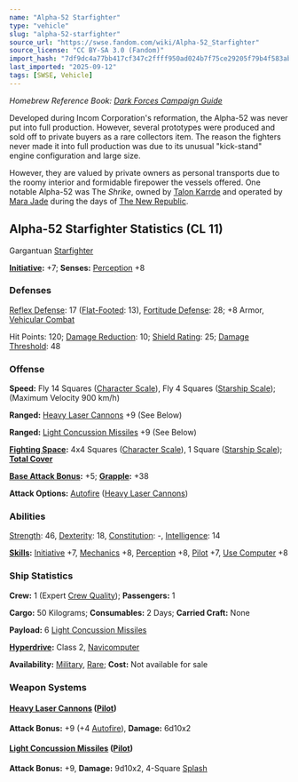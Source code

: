 ```yaml
---
name: "Alpha-52 Starfighter"
type: "vehicle"
slug: "alpha-52-starfighter"
source_url: "https://swse.fandom.com/wiki/Alpha-52_Starfighter"
source_license: "CC BY-SA 3.0 (Fandom)"
import_hash: "7df9dc4a77bb417cf347c2ffff950ad024b7f75ce29205f79b4f583abcf7ca08"
last_imported: "2025-09-12"
tags: [SWSE, Vehicle]
---
```

*Homebrew Reference Book: [Dark Forces Campaign Guide](https://swse.fandom.com/wiki/Dark_Forces_Campaign_Guide)* 

Developed during Incom Corporation's reformation, the Alpha-52 was never put into full production. However, several prototypes were produced and sold off to private buyers as a rare collectors item. The reason the fighters never made it into full production was due to its unusual "kick-stand" engine configuration and large size.

However, they are valued by private owners as personal transports due to the roomy interior and formidable firepower the vessels offered. One notable Alpha-52 was The *Shrike*, owned by [Talon Karrde](https://swse.fandom.com/wiki/Talon_Karrde) and operated by [Mara Jade](https://swse.fandom.com/wiki/Mara_Jade) during the days of [The New Republic](https://swse.fandom.com/wiki/The_New_Republic).

## Alpha-52 Starfighter Statistics (CL 11)
Gargantuan [Starfighter](https://swse.fandom.com/wiki/Starfighter)

**[Initiative](https://swse.fandom.com/wiki/Initiative):** +7; **Senses:** [Perception](https://swse.fandom.com/wiki/Perception) +8
### Defenses
[Reflex Defense](https://swse.fandom.com/wiki/Reflex_Defense_(Vehicles)): 17 ([Flat-Footed](https://swse.fandom.com/wiki/Flat-Footed): 13), [Fortitude Defense](https://swse.fandom.com/wiki/Fortitude_Defense_(Vehicles)): 28; +8 Armor, [Vehicular Combat](https://swse.fandom.com/wiki/Vehicular_Combat)

Hit Points: 120; [Damage Reduction](https://swse.fandom.com/wiki/Damage_Reduction): 10; [Shield Rating](https://swse.fandom.com/wiki/Shield_Rating): 25; [Damage Threshold](https://swse.fandom.com/wiki/Damage_Threshold_(Vehicles)): 48
### Offense
**Speed:** Fly 14 Squares ([Character Scale](https://swse.fandom.com/wiki/Character_Scale)), Fly 4 Squares ([Starship Scale](https://swse.fandom.com/wiki/Starship_Scale)); (Maximum Velocity 900 km/h)

**Ranged:** [Heavy Laser Cannons](https://swse.fandom.com/wiki/Heavy_Laser_Cannons) +9 (See Below)

**Ranged:** [Light Concussion Missiles](https://swse.fandom.com/wiki/Light_Concussion_Missiles) +9 (See Below)

**[Fighting Space](https://swse.fandom.com/wiki/Fighting_Space):** 4x4 Squares ([Character Scale](https://swse.fandom.com/wiki/Character_Scale)), 1 Square ([Starship Scale](https://swse.fandom.com/wiki/Starship_Scale)); **[Total Cover](https://swse.fandom.com/wiki/Total_Cover)**

**[Base Attack Bonus](https://swse.fandom.com/wiki/Base_Attack_Bonus):** +5; **[Grapple](https://swse.fandom.com/wiki/Grapple):** +38

**Attack Options:** [Autofire](https://swse.fandom.com/wiki/Autofire_(Vehicle_Combat)) ([Heavy Laser Cannons](https://swse.fandom.com/wiki/Heavy_Laser_Cannons))
### Abilities
[Strength](https://swse.fandom.com/wiki/Strength): 46, [Dexterity](https://swse.fandom.com/wiki/Dexterity): 18, [Constitution](https://swse.fandom.com/wiki/Constitution): -, [Intelligence](https://swse.fandom.com/wiki/Intelligence): 14

**[Skills](https://swse.fandom.com/wiki/Skills):** [Initiative](https://swse.fandom.com/wiki/Initiative) +7, [Mechanics](https://swse.fandom.com/wiki/Mechanics) +8, [Perception](https://swse.fandom.com/wiki/Perception) +8, [Pilot](https://swse.fandom.com/wiki/Pilot) +7, [Use Computer](https://swse.fandom.com/wiki/Use_Computer) +8
### Ship Statistics
**Crew:** 1 (Expert [Crew Quality](https://swse.fandom.com/wiki/Crew_Quality)); **Passengers:** 1

**Cargo:** 50 Kilograms; **Consumables:** 2 Days; **Carried Craft:** None

**Payload:** 6 [Light Concussion Missiles](https://swse.fandom.com/wiki/Light_Concussion_Missiles)

**[Hyperdrive](https://swse.fandom.com/wiki/Hyperdrive):** Class 2, [Navicomputer](https://swse.fandom.com/wiki/Navicomputer)

**Availability:** [Military](https://swse.fandom.com/wiki/Military), [Rare](https://swse.fandom.com/wiki/Rare); **Cost:** Not available for sale
### Weapon Systems
#### **[Heavy Laser Cannons](https://swse.fandom.com/wiki/Heavy_Laser_Cannons) ([Pilot](https://swse.fandom.com/wiki/Pilot_(Vehicle_Combat)))**
**Attack Bonus:** +9 (+4 [Autofire](https://swse.fandom.com/wiki/Autofire_(Vehicle_Combat))), **Damage:** 6d10x2
#### **[Light Concussion Missiles](https://swse.fandom.com/wiki/Light_Concussion_Missiles) ([Pilot](https://swse.fandom.com/wiki/Pilot_(Vehicle_Combat)))**
**Attack Bonus:** +9, **Damage:** 9d10x2, 4-Square [Splash](https://swse.fandom.com/wiki/Splash)